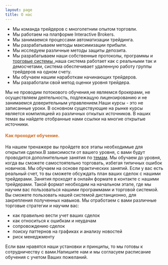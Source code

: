 ```yaml
---
layout: page
title: О нас
---
```


- Мы команда трейдеров с многолетним опытом торговли.
- Мы работаем на платформе Interactive Brokers.
- Мы занимаемся процессами автоматизации трейдинга.
- Мы разрабатываем методы максимизации прибыли.
- Мы исследуем различные методы защиты депозита.
- Мы разрабатываем наши собственные протоколы, программы и [торговые системы ](https://alfrxbot.github.io/systems),наша система работает как с реальными так и демосчетами, система обеспечивает удаленную работу группы трейдеров на одном счету.
- Мы обучаем нашим наработкам начинающих трейдеров.  
- Мы разработали свой метод оценки уровня трейдера.

Мы не проводим потокового обучения,не являемся брокерами, не осуществляем деятельность, подлежащую лицензированию и не занимаемся доверительным управлением.Наши курсы - это не записанные уроки. В основном существующие на рынке курсы является компиляцией из различных откытых источников. В наших темах вы найдете отобранные нами ссылки на многие открытые источники.

#### <span style="color:chocolate">Как проходит обучение.</span>
На нашем тренажере вы пройдете все этапы необходимые для открытия сделки.В зависимости от вашего уровня, с вами будут проводится дополнительные занятия по [темам](https://alfrxbot.github.io/tems/).
Мы обучаем до уровня, когда вы сможете самостоятельно торговать, избегая типичных ошибок новичков.
Мы обучаем на основе практических занятий. Если у вас есть реальный счет, то вы сможете обсуждать план ваших сделок с нашими трейдерами. Занятия проходят в онлайн формате в контакте с нашими трейдерами. Такой формат необходим на начальном этапе, где мы научим вас пользоваться нашими программами и торговой системой. Вы сможете пользовать нашей системой дистанционно, для закрепления полученных навыков. Мы отработаем с вами различные торговые стратегии и научим вас:
- как правильно вести учет ваших сделок 
- как относиться к ошибкам и неудачам  
- сопровождению сделок
- поиску паттернов на графиках и анализу новостей
- риск менеджменту

Если вам нравятся наши установки и принципы, то мы готовы к сотрудничеству с вами.Напишите нам и мы согласуем  расписание обучения с учетом Ваших пожеланий.
